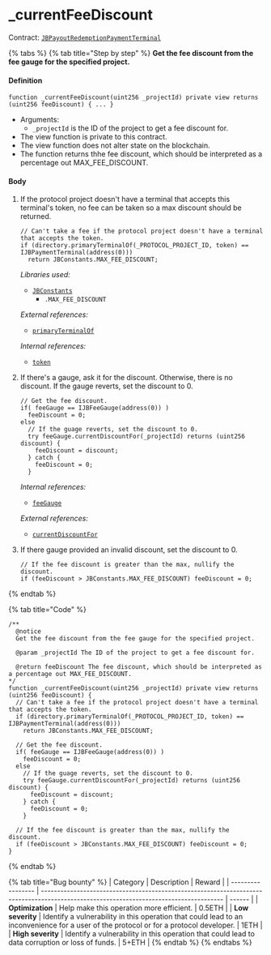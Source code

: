 # _currentFeeDiscount

Contract: [`JBPayoutRedemptionPaymentTerminal`](../)​‌

{% tabs %}
{% tab title="Step by step" %}
**Get the fee discount from the fee gauge for the specified project.**

#### Definition

```solidity
function _currentFeeDiscount(uint256 _projectId) private view returns (uint256 feeDiscount) { ... }
```

* Arguments:
  * `_projectId` is the ID of the project to get a fee discount for.
* The view function is private to this contract.
* The view function does not alter state on the blockchain.
* The function returns thhe fee discount, which should be interpreted as a percentage out MAX_FEE_DISCOUNT.

#### Body

1.  If the protocol project doesn't have a terminal that accepts this terminal's token, no fee can be taken so a max discount should be returned.

    ```solidity
    // Can't take a fee if the protocol project doesn't have a terminal that accepts the token.
    if (directory.primaryTerminalOf(_PROTOCOL_PROJECT_ID, token) == IJBPaymentTerminal(address(0)))
      return JBConstants.MAX_FEE_DISCOUNT;
    ```

    _Libraries used:_

    * [`JBConstants`](../../../../libraries/jbconstants.md)
      * `.MAX_FEE_DISCOUNT`

    _External references:_

    * [`primaryTerminalOf`](../../../jbdirectory/read/primaryterminalof.md)

    _Internal references:_

    * [`token`](../properties/token.md)
2.  If there's a gauge, ask it for the discount. Otherwise, there is no discount. If the gauge reverts, set the discount to 0.

    ```solidity
    // Get the fee discount.
    if( feeGauge == IJBFeeGauge(address(0)) )
      feeDiscount = 0;
    else
      // If the guage reverts, set the discount to 0.
      try feeGauge.currentDiscountFor(_projectId) returns (uint256 discount) {
        feeDiscount = discount;
      } catch {
        feeDiscount = 0;
      }
    ```

    _Internal references:_

    * [`feeGauge`](../properties/feegauge.md)

    _External references:_

    * [`currentDiscountFor`](../../../../interfaces/ijbfeegauge.md)

3.  If there gauge provided an invalid discount, set the discount to 0.

    ```solidity
    // If the fee discount is greater than the max, nullify the discount.
    if (feeDiscount > JBConstants.MAX_FEE_DISCOUNT) feeDiscount = 0;
    ```
{% endtab %}

{% tab title="Code" %}
```solidity
/** 
  @notice
  Get the fee discount from the fee gauge for the specified project.

  @param _projectId The ID of the project to get a fee discount for.
  
  @return feeDiscount The fee discount, which should be interpreted as a percentage out MAX_FEE_DISCOUNT.
*/
function _currentFeeDiscount(uint256 _projectId) private view returns (uint256 feeDiscount) {
  // Can't take a fee if the protocol project doesn't have a terminal that accepts the token.
  if (directory.primaryTerminalOf(_PROTOCOL_PROJECT_ID, token) == IJBPaymentTerminal(address(0)))
    return JBConstants.MAX_FEE_DISCOUNT;

  // Get the fee discount.
  if( feeGauge == IJBFeeGauge(address(0)) )
    feeDiscount = 0;
  else
    // If the guage reverts, set the discount to 0.
    try feeGauge.currentDiscountFor(_projectId) returns (uint256 discount) {
      feeDiscount = discount;
    } catch {
      feeDiscount = 0;
    }

  // If the fee discount is greater than the max, nullify the discount.
  if (feeDiscount > JBConstants.MAX_FEE_DISCOUNT) feeDiscount = 0;
}
```
{% endtab %}

{% tab title="Bug bounty" %}
| Category          | Description                                                                                                                            | Reward |
| ----------------- | -------------------------------------------------------------------------------------------------------------------------------------- | ------ |
| **Optimization**  | Help make this operation more efficient.                                                                                               | 0.5ETH |
| **Low severity**  | Identify a vulnerability in this operation that could lead to an inconvenience for a user of the protocol or for a protocol developer. | 1ETH   |
| **High severity** | Identify a vulnerability in this operation that could lead to data corruption or loss of funds.                                        | 5+ETH  |
{% endtab %}
{% endtabs %}

 